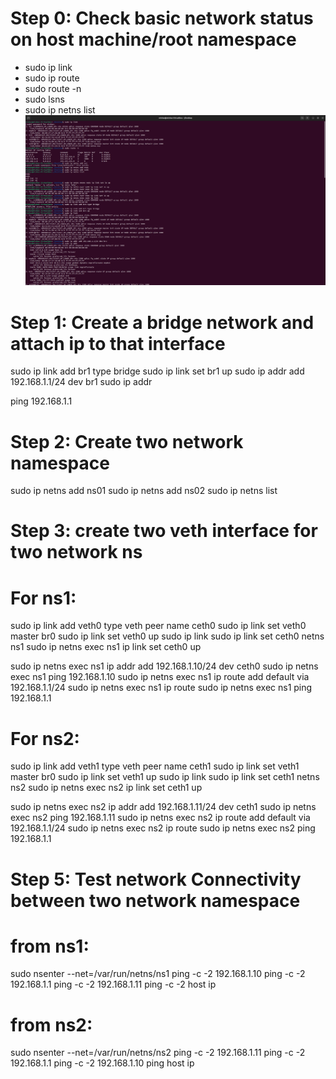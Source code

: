 
# Step 0: Check basic network status on host machine/root namespace

- sudo ip link
- sudo ip route
- sudo route -n
- sudo lsns
- sudo ip netns list
![(DevOps/Screenshot from 2024-04-27 14-55-07.png)](https://github.com/Minhaz78/DevOps/blob/f284a454ee1f052b4f535f356bcc7d1d9a3a477e/Screenshot%20from%202024-04-27%2014-55-07.png)

# Step 1: Create a bridge network and attach ip to that interface

sudo ip link add br1 type bridge
sudo ip link set br1 up
sudo ip addr add 192.168.1.1/24 dev br1
sudo ip addr

ping 192.168.1.1
# Step 2: Create two network namespace

sudo ip netns add ns01
sudo ip netns add ns02
sudo ip netns list

# Step 3: create two veth interface for two network ns

# For ns1:

sudo ip link add veth0 type veth peer name ceth0
sudo ip link set veth0 master br0
sudo ip link set veth0 up
sudo ip link 
sudo ip link set ceth0 netns ns1
sudo ip netns exec ns1 ip link set ceth0 up

sudo ip netns exec ns1 ip addr add 192.168.1.10/24 dev ceth0
sudo ip netns exec ns1 ping 192.168.1.10
sudo ip netns exec ns1 ip route add default via 192.168.1.1/24
sudo ip netns exec ns1 ip route 
sudo ip netns exec ns1 ping 192.168.1.1

# For ns2:

sudo ip link add veth1 type veth peer name ceth1
sudo ip link set veth1 master br0
sudo ip link set veth1 up
sudo ip link 
sudo ip link set ceth1 netns ns2
sudo ip netns exec ns2 ip link set ceth1 up

sudo ip netns exec ns2 ip addr add 192.168.1.11/24 dev ceth1
sudo ip netns exec ns2 ping 192.168.1.11
sudo ip netns exec ns2 ip route add default via 192.168.1.1/24 
sudo ip netns exec ns2 ip route 
sudo ip netns exec ns2 ping 192.168.1.1

# Step 5: Test network Connectivity between two network namespace

# from ns1: 

sudo nsenter --net=/var/run/netns/ns1
ping -c -2 192.168.1.10
ping -c -2 192.168.1.1
ping -c -2 192.168.1.11
ping -c -2 host ip

# from ns2: 

sudo nsenter --net=/var/run/netns/ns2
ping -c -2 192.168.1.11
ping -c -2 192.168.1.1
ping -c -2 192.168.1.10
ping host ip

